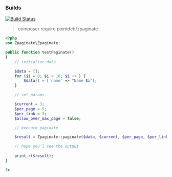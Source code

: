 ### Builds
[![Build Status](https://travis-ci.org/pointdeb/zpaginate.svg?branch=master)](https://travis-ci.org/pointdeb/zpaginate)

> composer require pointdeb/zpaginate

```php
<?php
use Zpaginate\Zpaginate;

public function testPaginate()
{
    // initialize data

    $data = [];
    for ($i = 0; $i < 10; $i ++ ) {
        $data[] = ['name' => "Name $i"];
    }

    // set params

    $current = 3;
    $per_page = 5;
    $per_link = 3;
    $allow_over_max_page = false;

    // execute paginate

    $result = Zpaginate::paginate($data, $current, $per_page, $per_link, $allow_over_max_page);

    // hope you'l see the output
    
    print_r($result);
}

?>
```